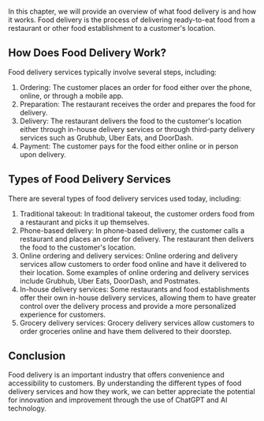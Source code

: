 

In this chapter, we will provide an overview of what food delivery is and how it works. Food delivery is the process of delivering ready-to-eat food from a restaurant or other food establishment to a customer's location.

How Does Food Delivery Work?
----------------------------

Food delivery services typically involve several steps, including:

1. Ordering: The customer places an order for food either over the phone, online, or through a mobile app.
2. Preparation: The restaurant receives the order and prepares the food for delivery.
3. Delivery: The restaurant delivers the food to the customer's location either through in-house delivery services or through third-party delivery services such as Grubhub, Uber Eats, and DoorDash.
4. Payment: The customer pays for the food either online or in person upon delivery.

Types of Food Delivery Services
-------------------------------

There are several types of food delivery services used today, including:

1. Traditional takeout: In traditional takeout, the customer orders food from a restaurant and picks it up themselves.
2. Phone-based delivery: In phone-based delivery, the customer calls a restaurant and places an order for delivery. The restaurant then delivers the food to the customer's location.
3. Online ordering and delivery services: Online ordering and delivery services allow customers to order food online and have it delivered to their location. Some examples of online ordering and delivery services include Grubhub, Uber Eats, DoorDash, and Postmates.
4. In-house delivery services: Some restaurants and food establishments offer their own in-house delivery services, allowing them to have greater control over the delivery process and provide a more personalized experience for customers.
5. Grocery delivery services: Grocery delivery services allow customers to order groceries online and have them delivered to their doorstep.

Conclusion
----------

Food delivery is an important industry that offers convenience and accessibility to customers. By understanding the different types of food delivery services and how they work, we can better appreciate the potential for innovation and improvement through the use of ChatGPT and AI technology.
